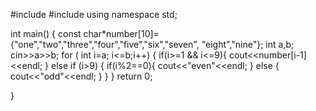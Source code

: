 #include <iostream>
#include <cstdio>
using namespace std;

int main() {
    const char*number[10]={"one","two","three","four","five","six","seven", "eight","nine"};
    int a,b;
    cin>>a>>b;
    for ( int i=a; i<=b;i++) {
       if(i>=1 && i<=9){
           cout<<number[i-1]<<endl;
       }
       else if (i>9) {
       if(i%2==0){
           cout<<"even"<<endl;
       }
       else {
         cout<<"odd"<<endl;
       }
       }
    }
          return 0;

}
